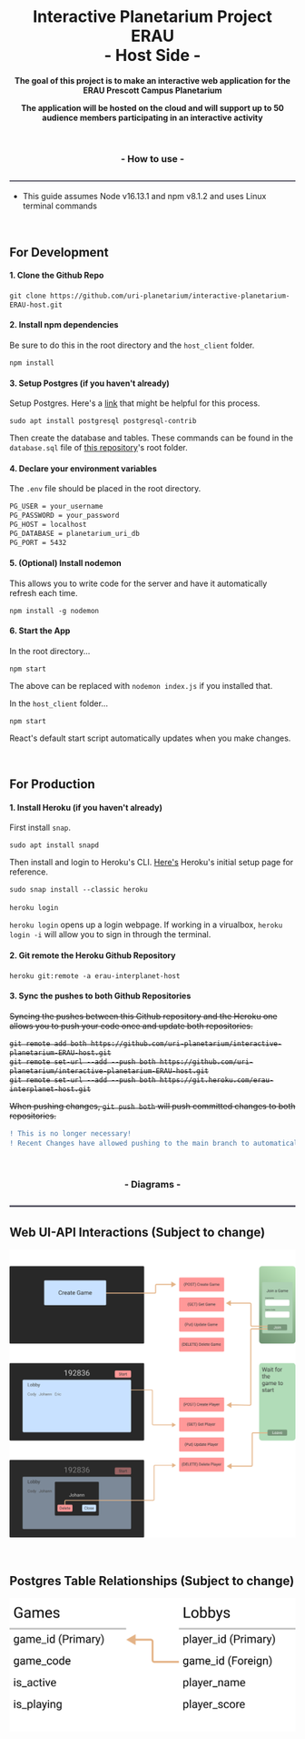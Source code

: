 
<h1 align="center">Interactive Planetarium Project ERAU <br/>- Host Side -</h1>
<p align="center"><b>The goal of this project is to make an interactive web application for the ERAU Prescott Campus Planetarium</b></p>
<p align="center"><b>The application will be hosted on the cloud and will support up to 50 audience members participating in an interactive activity</b></p>
<br/>

<h3 align="center">- How to use -</h3>

![Border](https://github.com/uri-planetarium/interactive-planetarium-ERAU/blob/main/assets/Divider.png)

- This guide assumes Node v16.13.1 and npm v8.1.2 and uses Linux terminal commands

<br/>

<h2>For Development</h2>

<h4>1. Clone the Github Repo</h4>

  ```
  git clone https://github.com/uri-planetarium/interactive-planetarium-ERAU-host.git
  ```

<h4>2. Install npm dependencies</h4>

  Be sure to do this in the root directory and the `host_client` folder.

  ```
  npm install
  ```  

<h4>3. Setup Postgres (if you haven't already)</h4> 
  
  Setup Postgres. Here's a [link](https://www.digitalocean.com/community/tutorials/how-to-install-postgresql-on-ubuntu-20-04-quickstart) that might be helpful for this process.

  ```
  sudo apt install postgresql postgresql-contrib
  ```

  Then create the database and tables. These commands can be found in the `database.sql` file of [this repository](https://github.com/uri-planetarium/interactive-planetarium-ERAU)'s root folder.
  
<h4>4. Declare your environment variables</h4>

  The `.env` file should be placed in the root directory.
 
  ```
  PG_USER = your_username
  PG_PASSWORD = your_password
  PG_HOST = localhost
  PG_DATABASE = planetarium_uri_db
  PG_PORT = 5432
  ```
  
<h4>5. (Optional) Install nodemon</h4>
  
  This allows you to write code for the server and have it automatically refresh each time.

  ```
  npm install -g nodemon
  ```
  
<h4>6. Start the App</h4>
    
  In the root directory...
 
  ```
  npm start
  ```  
  
  The above can be replaced with `nodemon index.js` if you installed that.
  
  In the `host_client` folder...
  
  ```
  npm start
  ```
 
  React's default start script automatically updates when you make changes.
  
<br/>

<h2>For Production</h2>

  <h4>1. Install Heroku (if you haven't already)</h4>
  
  First install `snap`.
  
  ```
  sudo apt install snapd
  ```
  
  Then install and login to Heroku's CLI. [Here's](https://devcenter.heroku.com/articles/heroku-cli) Heroku's initial setup page for reference.
  
  ```
  sudo snap install --classic heroku
  
  heroku login
  ```
  
  `heroku login` opens up a login webpage. If working in a virualbox, `heroku login -i` will allow you to sign in through the terminal.
  
<h4>2. Git remote the Heroku Github Repository</h4>
  
  ```
  heroku git:remote -a erau-interplanet-host
  ```
  
<h4>3. Sync the pushes to both Github Repositories</h4>
  
  <strike>
  Syncing the pushes between this Github repository and the Heroku one allows you to push your code once and update both repositories.
  
  ```
  git remote add both https://github.com/uri-planetarium/interactive-planetarium-ERAU-host.git
  git remote set-url --add --push both https://github.com/uri-planetarium/interactive-planetarium-ERAU-host.git
  git remote set-url --add --push both https://git.heroku.com/erau-interplanet-host.git
  ```
  
  When pushing changes, `git push both` will push committed changes to both repositories.
  </strike>
  
  ```diff
  ! This is no longer necessary! 
  ! Recent Changes have allowed pushing to the main branch to automatically deploy changes to Heroku !
  ```

<br/>

<h3 align="center">- Diagrams -</h3>

![Border](https://github.com/uri-planetarium/interactive-planetarium-ERAU/blob/main/assets/Divider.png)

<h2>Web UI-API Interactions  (Subject to change)</h2>

<p align="center" >
  <img src="https://github.com/uri-planetarium/interactive-planetarium-ERAU/blob/main/assets/Web-UI-API-interactions.png">
</p>

<br/>

<h2>Postgres Table Relationships  (Subject to change)</h2>
<p align="center" >
  <img src="https://github.com/uri-planetarium/interactive-planetarium-ERAU/blob/main/assets/Table-Relationships.png" width="600">
</p>
